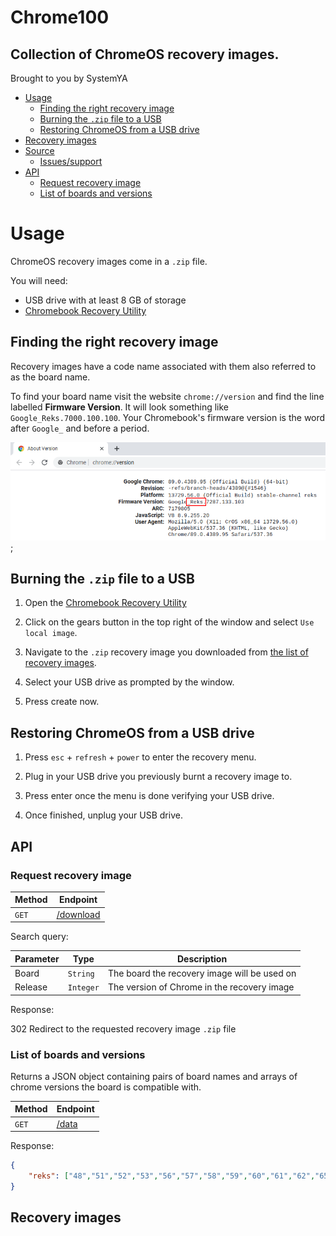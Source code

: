 # Chrome100

## Collection of ChromeOS recovery images.

Brought to you by SystemYA

- [Usage](#usage)
	* [Finding the right recovery image](#finding-the-right-recovery-image)
	* [Burning the `.zip` file to a USB](#burning-the-zip-file-to-a-usb)
	* [Restoring ChromeOS from a USB drive](#restoring-chromeos-from-a-usb-drive)
- [Recovery images](#recovery-images)
- [Source](https://github.com/sysce/chrome100)
	* [Issues/support](https://github.com/sysce/chrome100/issues)
- [API](#api)
	* [Request recovery image](#request-recovery-image)
	* [List of boards and versions](#list-of-boards-and-versions)

# Usage

ChromeOS recovery images come in a `.zip` file.

You will need:

- USB drive with at least 8 GB of storage
- [Chromebook Recovery Utility](https://chrome.google.com/webstore/detail/chromebook-recovery-utili/pocpnlppkickgojjlmhdmidojbmbodfm)

## Finding the right recovery image

Recovery images have a code name associated with them also referred to as the board name.

To find your board name visit the website `chrome://version` and find the line labelled **Firmware Version**. It will look something like `Google_Reks.7000.100.100`. Your Chromebook's firmware version is the word after `Google_` and before a period.

![ChromeOS reks version page](./version.png);

## Burning the `.zip` file to a USB

1. Open the [Chromebook Recovery Utility](https://chrome.google.com/webstore/detail/chromebook-recovery-utili/pocpnlppkickgojjlmhdmidojbmbodfm)   

2. Click on the gears button in the top right of the window and select `Use local image`.

3. Navigate to the `.zip` recovery image you downloaded from [the list of recovery images](#recovery-images).

4. Select your USB drive as prompted by the window.

5. Press create now.

## Restoring ChromeOS from a USB drive

1. Press `esc` + `refresh` + `power` to enter the recovery menu.

2. Plug in your USB drive you previously burnt a recovery image to.

3. Press enter once the menu is done verifying your USB drive.

4. Once finished, unplug your USB drive.

## API

### Request recovery image

| Method | Endpoint  |
| - | - |
| `GET` | [/download](/download) |

Search query:

| Parameter | Type     | Description                                     |
| --------- | -------- | ----------------------------------------------- |
| Board     | `String`   | The board the recovery image will be used on  |
| Release   | `Integer`  | The version of Chrome in the recovery image   |

Response: 

302 Redirect to the requested recovery image `.zip` file

### List of boards and versions

Returns a JSON object containing pairs of board names and arrays of chrome versions the board is compatible with. 

| Method | Endpoint |
| - | - |
| `GET` | [/data](/data) |

Response:

```json
{
	"reks": ["48","51","52","53","56","57","58","59","60","61","62","65","66","68","69","70","71","72","73","74","75","76","78","79","80","81","83","84","85","86","87","88","89","90","91"],
}
```

## Recovery images
